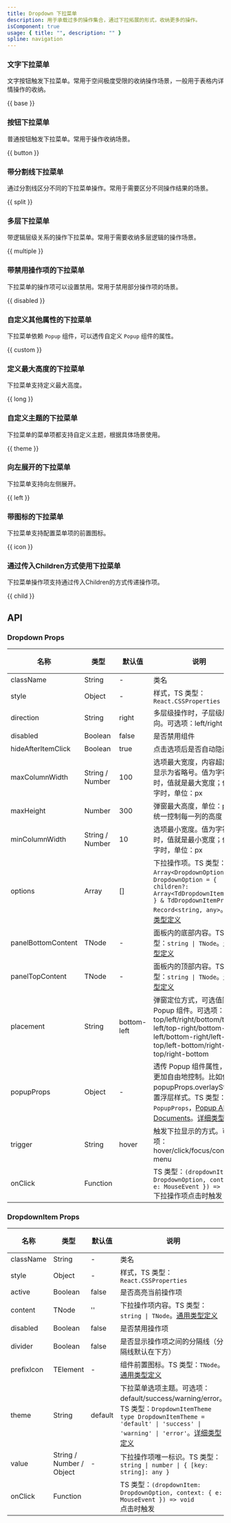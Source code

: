 ```yaml
---
title: Dropdown 下拉菜单
description: 用于承载过多的操作集合，通过下拉拓展的形式，收纳更多的操作。
isComponent: true
usage: { title: "", description: "" }
spline: navigation
---
```


### 文字下拉菜单

文字按钮触发下拉菜单。常用于空间极度受限的收纳操作场景，一般用于表格内详情操作的收纳。

{{ base }}

### 按钮下拉菜单

普通按钮触发下拉菜单。常用于操作收纳场景。

{{ button }}

### 带分割线下拉菜单

通过分割线区分不同的下拉菜单操作。常用于需要区分不同操作结果的场景。

{{ split }}

### 多层下拉菜单

带逻辑层级关系的操作下拉菜单。常用于需要收纳多层逻辑的操作场景。

{{ multiple }}

### 带禁用操作项的下拉菜单

下拉菜单的操作项可以设置禁用。常用于禁用部分操作项的场景。

{{ disabled }}

### 自定义其他属性的下拉菜单

下拉菜单依赖 `Popup` 组件，可以透传自定义 `Popup` 组件的属性。

{{ custom }}

### 定义最大高度的下拉菜单

下拉菜单支持定义最大高度。

{{ long }}

### 自定义主题的下拉菜单

下拉菜单的菜单项都支持自定义主题，根据具体场景使用。

{{ theme }}

### 向左展开的下拉菜单

下拉菜单支持向左侧展开。

{{ left }}

### 带图标的下拉菜单

下拉菜单支持配置菜单项的前置图标。

{{ icon }}

### 通过传入Children方式使用下拉菜单

下拉菜单操作项支持通过传入Children的方式传递操作项。

{{ child }}

## API
### Dropdown Props

名称 | 类型 | 默认值 | 说明 | 必传
-- | -- | -- | -- | --
className | String | - | 类名 | N
style | Object | - | 样式，TS 类型：`React.CSSProperties` | N
direction | String | right | 多层级操作时，子层级展开方向。可选项：left/right | N
disabled | Boolean | false | 是否禁用组件 | N
hideAfterItemClick | Boolean | true | 点击选项后是否自动隐藏弹窗 | N
maxColumnWidth | String / Number | 100 | 选项最大宽度，内容超出时，显示为省略号。值为字符串时，值就是最大宽度；值为数字时，单位：px | N
maxHeight | Number | 300 | 弹窗最大高度，单位：px 。统一控制每一列的高度 | N
minColumnWidth | String / Number | 10 | 选项最小宽度。值为字符串时，值就是最小宽度；值为数字时，单位：px | N
options | Array | [] | 下拉操作项。TS 类型：`Array<DropdownOption>` `type DropdownOption = { children?: Array<TdDropdownItemProps> } & TdDropdownItemProps & Record<string, any>`。[详细类型定义](https://github.com/TDesignOteam/tdesign-web-components/tree/main/src/dropdown/type.ts) | N
panelBottomContent | TNode | - | 面板内的底部内容。TS 类型：`string \| TNode`。[通用类型定义](https://github.com/TDesignOteam/tdesign-web-components/tree/main/src/common.ts) | N
panelTopContent | TNode | - | 面板内的顶部内容。TS 类型：`string \| TNode`。[通用类型定义](https://github.com/TDesignOteam/tdesign-web-components/tree/main/src/common.ts) | N
placement | String | bottom-left | 弹窗定位方式，可选值同 Popup 组件。可选项：top/left/right/bottom/top-left/top-right/bottom-left/bottom-right/left-top/left-bottom/right-top/right-bottom | N
popupProps | Object | - | 透传  Popup 组件属性，方便更加自由地控制。比如使用 popupProps.overlayStyle 设置浮层样式。TS 类型：`PopupProps`，[Popup API Documents](./popup?tab=api)。[详细类型定义](https://github.com/TDesignOteam/tdesign-web-components/tree/main/src/dropdown/type.ts) | N
trigger | String | hover | 触发下拉显示的方式。可选项：hover/click/focus/context-menu | N
onClick | Function |  | TS 类型：`(dropdownItem: DropdownOption, context: { e: MouseEvent }) => void`<br/>下拉操作项点击时触发 | N

### DropdownItem Props

名称 | 类型 | 默认值 | 说明 | 必传
-- | -- | -- | -- | --
className | String | - | 类名 | N
style | Object | - | 样式，TS 类型：`React.CSSProperties` | N
active | Boolean | false | 是否高亮当前操作项 | N
content | TNode | '' | 下拉操作项内容。TS 类型：`string \| TNode`。[通用类型定义](https://github.com/TDesignOteam/tdesign-web-components/tree/main/src/common.ts) | N
disabled | Boolean | false | 是否禁用操作项 | N
divider | Boolean | false | 是否显示操作项之间的分隔线（分隔线默认在下方） | N
prefixIcon | TElement | - | 组件前置图标。TS 类型：`TNode`。[通用类型定义](https://github.com/TDesignOteam/tdesign-web-components/tree/main/src/common.ts) | N
theme | String | default | 下拉菜单选项主题。可选项：default/success/warning/error。TS 类型：`DropdownItemTheme` `type DropdownItemTheme = 'default' \| 'success' \| 'warning' \| 'error'`。[详细类型定义](https://github.com/TDesignOteam/tdesign-web-components/tree/main/src/dropdown-menu/type.ts) | N
value | String / Number / Object | - | 下拉操作项唯一标识。TS 类型：`string \| number \| { [key: string]: any }` | N
onClick | Function |  | TS 类型：`(dropdownItem: DropdownOption, context: { e: MouseEvent }) => void`<br/>点击时触发 | N
